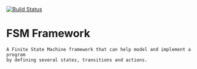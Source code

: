 [![Build Status](https://travis-ci.com/johnsourour/FSM_Framework.svg?branch=master)](https://travis-ci.com/johnsourour/FSM_Framework)
<br />

# FSM Framework

```
A Finite State Machine framework that can help model and implement a program 
by defining several states, transitions and actions.
```


  
  



